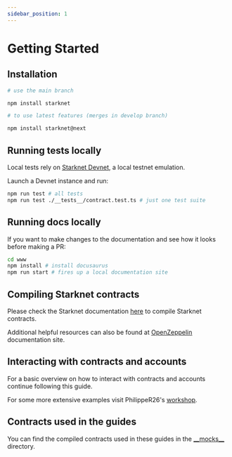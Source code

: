 ```yaml
---
sidebar_position: 1
---
```


# Getting Started

## Installation

```bash
# use the main branch

npm install starknet

# to use latest features (merges in develop branch)

npm install starknet@next
```

## Running tests locally

Local tests rely on <ins>[Starknet Devnet](https://github.com/0xSpaceShard/starknet-devnet-rs)</ins>, a local testnet emulation.

Launch a Devnet instance and run:

```bash
npm run test # all tests
npm run test ./__tests__/contract.test.ts # just one test suite
```

## Running docs locally

If you want to make changes to the documentation and see how it looks before making a PR:

```bash
cd www
npm install # install docusaurus
npm run start # fires up a local documentation site
```

## Compiling Starknet contracts

Please check the Starknet documentation <ins>[here](https://docs.starknet.io/documentation/quick_start/declare_a_smart_contract/#compiling_a_smart_contract)</ins> to compile Starknet contracts.

Additional helpful resources can also be found at <ins>[OpenZeppelin](https://docs.openzeppelin.com/contracts-cairo/0.6.1/)</ins> documentation site.

## Interacting with contracts and accounts

For a basic overview on how to interact with contracts and accounts continue following this guide.

For some more extensive examples visit PhilippeR26's <ins>[workshop](https://github.com/PhilippeR26/starknet.js-workshop-typescript)</ins>.

## Contracts used in the guides

You can find the compiled contracts used in these guides in the <ins>[\_\_mocks\_\_](https://github.com/starknet-io/starknet.js/tree/v6.23.1/__mocks__/cairo/myAccountAbstraction)</ins> directory.
